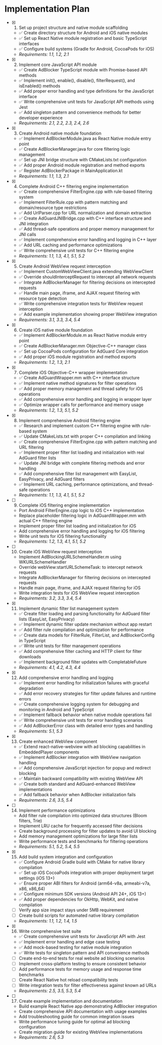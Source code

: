 # Implementation Plan

- [x] 1. Set up project structure and native module scaffolding
  - ✅ Create directory structure for Android and iOS native modules
  - ✅ Set up React Native module registration and basic TypeScript interfaces
  - ✅ Configure build systems (Gradle for Android, CocoaPods for iOS)
  - _Requirements: 1.1, 1.2, 2.1_

- [x] 2. Implement core JavaScript API module
  - ✅ Create AdBlocker TypeScript module with Promise-based API methods
  - ✅ Implement init(), enable(), disable(), filterRequest(), and isEnabled() methods
  - ✅ Add proper error handling and type definitions for the JavaScript interface
  - ✅ Write comprehensive unit tests for JavaScript API methods using Jest
  - ✅ Add singleton pattern and convenience methods for better developer experience
  - _Requirements: 2.1, 2.2, 2.3, 2.4, 2.6_

- [x] 3. Create Android native module foundation
  - ✅ Implement AdBlockerModule.java as React Native module entry point
  - ✅ Create AdBlockerManager.java for core filtering logic management
  - ✅ Set up JNI bridge structure with CMakeLists.txt configuration
  - ✅ Add proper Android module registration and method exports
  - ✅ Register AdBlockerPackage in MainApplication.kt
  - _Requirements: 1.1, 1.3, 2.1_

- [x] 4. Complete Android C++ filtering engine implementation
  - ✅ Create comprehensive FilterEngine.cpp with rule-based filtering system
  - ✅ Implement FilterRule.cpp with pattern matching and domain/resource type restrictions
  - ✅ Add UrlParser.cpp for URL normalization and domain extraction
  - ✅ Create AdGuardJNIBridge.cpp with C++ interface structure and JNI integration
  - ✅ Add thread-safe operations and proper memory management for JNI calls
  - ✅ Implement comprehensive error handling and logging in C++ layer
  - ✅ Add URL caching and performance optimizations
  - ✅ Write comprehensive unit tests for C++ filtering engine
  - _Requirements: 1.1, 1.3, 4.1, 5.1, 5.2_

- [x] 5. Create Android WebView request interception
  - ✅ Implement CustomWebViewClient.java extending WebViewClient
  - ✅ Override shouldInterceptRequest to intercept all network requests
  - ✅ Integrate AdBlockerManager for filtering decisions on intercepted requests
  - ✅ Handle main page, iframe, and AJAX request filtering with resource type detection
  - ✅ Write comprehensive integration tests for WebView request interception
  - ✅ Add example implementation showing proper WebView integration
  - _Requirements: 3.1, 3.3, 3.4, 5.4_

- [x] 6. Create iOS native module foundation
  - ✅ Implement AdBlockerModule.m as React Native module entry point
  - ✅ Create AdBlockerManager.mm Objective-C++ manager class
  - ✅ Set up CocoaPods configuration for AdGuard Core integration
  - ✅ Add proper iOS module registration and method exports
  - _Requirements: 1.2, 1.3, 2.1_

- [x] 7. Complete iOS Objective-C++ wrapper implementation
  - ✅ Create AdGuardWrapper.mm with C++ interface structure
  - ✅ Implement native method signatures for filter operations
  - ✅ Add proper memory management and thread safety for iOS operations
  - ✅ Add comprehensive error handling and logging in wrapper layer
  - ✅ Optimize wrapper calls for performance and memory usage
  - _Requirements: 1.2, 1.3, 5.1, 5.2_

- [x] 8. Implement comprehensive Android filtering engine
  - ✅ Research and implement custom C++ filtering engine with rule-based system
  - ✅ Update CMakeLists.txt with proper C++ compilation and linking
  - ✅ Create comprehensive FilterEngine.cpp with pattern matching and URL filtering
  - ✅ Implement proper filter list loading and initialization with real AdGuard filter lists
  - ✅ Update JNI bridge with complete filtering methods and error handling
  - ✅ Add comprehensive filter list management with EasyList, EasyPrivacy, and AdGuard filters
  - ✅ Implement URL caching, performance optimizations, and thread-safe operations
  - _Requirements: 1.1, 1.3, 4.1, 5.1, 5.2_

- [ ] 9. Complete iOS filtering engine implementation
  - Port Android FilterEngine.cpp logic to iOS C++ implementation
  - Replace placeholder filtering logic in AdGuardWrapper.mm with actual C++ filtering engine
  - Implement proper filter list loading and initialization for iOS
  - Add comprehensive error handling and logging for iOS filtering
  - Write unit tests for iOS filtering functionality
  - _Requirements: 1.2, 1.3, 4.1, 5.1, 5.2_

- [ ] 10. Create iOS WebView request interception
  - Implement AdBlockingURLSchemeHandler.m using WKURLSchemeHandler
  - Override webView:startURLSchemeTask: to intercept network requests
  - Integrate AdBlockerManager for filtering decisions on intercepted requests
  - Handle main page, iframe, and AJAX request filtering for iOS
  - Write integration tests for iOS WebView request interception
  - _Requirements: 3.2, 3.3, 3.4, 5.4_

- [x] 11. Implement dynamic filter list management system
  - ✅ Create filter loading and parsing functionality for AdGuard filter lists (EasyList, EasyPrivacy)
  - ✅ Implement dynamic filter update mechanism without app restart
  - ✅ Add filter rule compilation and optimization for performance
  - ✅ Create data models for FilterRule, FilterList, and AdBlockerConfig in TypeScript
  - ✅ Write unit tests for filter management operations
  - ✅ Add comprehensive filter caching and HTTP client for filter downloads
  - ✅ Implement background filter updates with CompletableFuture
  - _Requirements: 4.1, 4.2, 4.3, 4.4_

- [x] 12. Add comprehensive error handling and logging
  - ✅ Implement error handling for initialization failures with graceful degradation
  - ✅ Add error recovery strategies for filter update failures and runtime errors
  - ✅ Create comprehensive logging system for debugging and monitoring in Android and TypeScript
  - ✅ Implement fallback behavior when native module operations fail
  - ✅ Write comprehensive unit tests for error handling scenarios
  - ✅ Add AdBlockerError class with detailed error types and handling
  - _Requirements: 5.1, 5.3_

- [x] 13. Create enhanced WebView component
  - ✅ Extend react-native-webview with ad blocking capabilities in EmbeddedPlayer components
  - ✅ Implement AdBlocker integration with WebView navigation handling
  - ✅ Add comprehensive JavaScript injection for popup and redirect blocking
  - ✅ Maintain backward compatibility with existing WebView API
  - ✅ Create both standard and AdGuard-enhanced WebView implementations
  - ✅ Add fallback behavior when AdBlocker initialization fails
  - _Requirements: 2.6, 3.5, 5.4_

- [ ] 14. Implement performance optimizations
  - Add filter rule compilation into optimized data structures (Bloom filters, Trie)
  - Implement LRU cache for frequently accessed filter decisions
  - Create background processing for filter updates to avoid UI blocking
  - Add memory management optimizations for large filter lists
  - Write performance tests and benchmarks for filtering operations
  - _Requirements: 5.1, 5.2, 5.4, 5.5_

- [x] 15. Add build system integration and configuration
  - ✅ Configure Android Gradle build with CMake for native library compilation
  - ✅ Set up iOS CocoaPods integration with proper deployment target settings (iOS 13+)
  - ✅ Ensure proper ABI filters for Android (arm64-v8a, armeabi-v7a, x86, x86_64)
  - ✅ Configure minimum SDK versions (Android API 24+, iOS 13+)
  - ✅ Add proper dependencies for OkHttp, WebKit, and native compilation
  - [ ] Verify app size impact stays under 5MB requirement
  - [ ] Create build scripts for automated native library compilation
  - _Requirements: 1.1, 1.2, 1.4, 1.5_

- [x] 16. Write comprehensive test suite
  - ✅ Create comprehensive unit tests for JavaScript API with Jest
  - ✅ Implement error handling and edge case testing
  - ✅ Add mock-based testing for native module integration
  - ✅ Write tests for singleton pattern and API convenience methods
  - [ ] Create end-to-end tests for real website ad blocking scenarios
  - [ ] Implement cross-platform testing to ensure consistent behavior
  - [ ] Add performance tests for memory usage and response time benchmarks
  - [ ] Create React Native hot reload compatibility tests
  - [ ] Write integration tests for filter effectiveness against known ad URLs
  - _Requirements: 2.5, 3.5, 5.3, 5.4_

- [ ] 17. Create example implementation and documentation
  - Build example React Native app demonstrating AdBlocker integration
  - Create comprehensive API documentation with usage examples
  - Add troubleshooting guide for common integration issues
  - Write performance tuning guide for optimal ad blocking configuration
  - Create migration guide for existing WebView implementations
  - _Requirements: 2.6, 5.3_